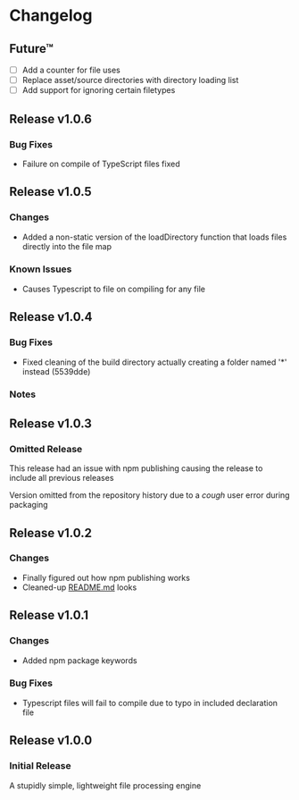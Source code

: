 # Changelog #

## Future&trade; ##

- [ ] Add a counter for file uses
- [ ] Replace asset/source directories with directory loading list
- [ ] Add support for ignoring certain filetypes

## Release v1.0.6 ##

### Bug Fixes ###

- Failure on compile of TypeScript files fixed

## Release v1.0.5 ##

### Changes ###

- Added a non-static version of the loadDirectory function that loads files directly into the file map

### Known Issues ###

- Causes Typescript to file on compiling for any file

## Release v1.0.4 ##

### Bug Fixes ###

- Fixed cleaning of the build directory actually creating a folder named '*' instead (5539dde)

### Notes ###

## Release v1.0.3 ##

### Omitted Release ###

This release had an issue with npm publishing causing the release to include all previous releases

Version omitted from the repository history due to a *cough* user error during packaging

## Release v1.0.2 ##

### Changes ###

- Finally figured out how npm publishing works
- Cleaned-up [README.md](README.md) looks

## Release v1.0.1 ##

### Changes ###

- Added npm package keywords

### Bug Fixes ###

- Typescript files will fail to compile due to typo in included declaration file

## Release v1.0.0 ##

### Initial Release ###

A stupidly simple, lightweight file processing engine
